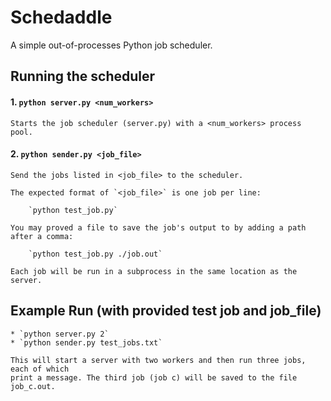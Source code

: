 # Schedaddle

A simple out-of-processes Python job scheduler.

## Running the scheduler

#### 1. `python server.py <num_workers>`

    Starts the job scheduler (server.py) with a <num_workers> process pool.

#### 2. `python sender.py <job_file>`

    Send the jobs listed in <job_file> to the scheduler.

    The expected format of `<job_file>` is one job per line:
        
        `python test_job.py`

    You may proved a file to save the job's output to by adding a path after a comma:

        `python test_job.py ./job.out`

    Each job will be run in a subprocess in the same location as the server.

## Example Run (with provided test job and job_file)
    * `python server.py 2`
    * `python sender.py test_jobs.txt`

    This will start a server with two workers and then run three jobs, each of which 
    print a message. The third job (job c) will be saved to the file job_c.out.
